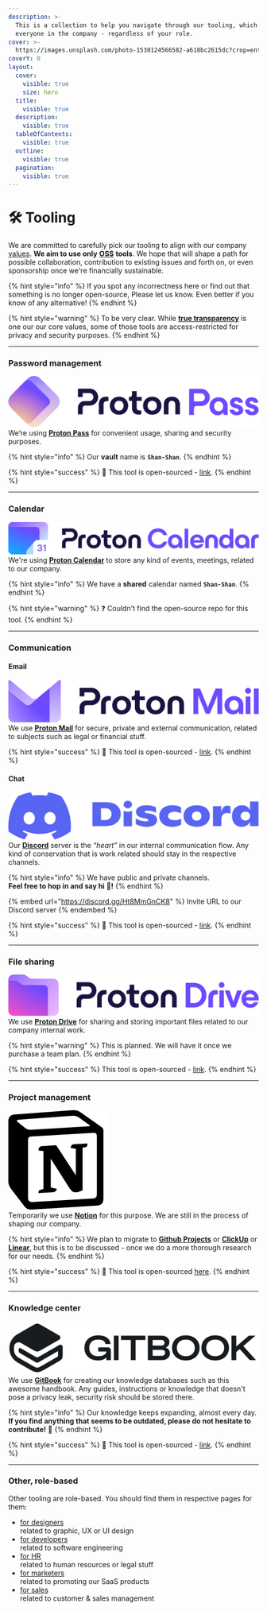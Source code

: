 ```yaml
---
description: >-
  This is a collection to help you navigate through our tooling, which is for
  everyone in the company - regardless of your role.
cover: >-
  https://images.unsplash.com/photo-1530124566582-a618bc2615dc?crop=entropy&cs=srgb&fm=jpg&ixid=M3wxOTcwMjR8MHwxfHNlYXJjaHw5fHx0b29sc3xlbnwwfHx8fDE3MDg1MjUxMTF8MA&ixlib=rb-4.0.3&q=85
coverY: 0
layout:
  cover:
    visible: true
    size: hero
  title:
    visible: true
  description:
    visible: true
  tableOfContents:
    visible: true
  outline:
    visible: true
  pagination:
    visible: true
---
```


# 🛠️ Tooling

We are committed to carefully pick our tooling to align with our company [values](../../company/mission-vision-and-values.md#values). **We aim to use only** [**OSS**](../../everyone/glossary.md#oss) **tools**. We hope that will shape a path for possible collaboration, contribution to existing issues and forth on, or even sponsorship once we're financially sustainable.

{% hint style="info" %}
If you spot any incorrectness here or find out that something is no longer open-source, Please let us know. Even better if you know of any alternative!
{% endhint %}

{% hint style="warning" %}
To be very clear. While [**true transparency**](../../company/mission-vision-and-values.md#true-transparency-and-honesty) is one our our core values, some of those tools are access-restricted for privacy and security purposes.
{% endhint %}

***

### Password management

<picture><source srcset="../../.gitbook/assets/proton-pass-logo-dark.svg" media="(prefers-color-scheme: dark)"><img src="../../.gitbook/assets/proton-pass-logo-light.svg" alt="" data-size="line"></picture>\
We’re using [**Proton Pass**](https://proton.me/pass) for convenient usage, sharing and security purposes.

{% hint style="info" %}
Our **vault** name is **`Shan-Shan`**.
{% endhint %}

{% hint style="success" %}
🌟 This tool is open-sourced - [link](https://github.com/ProtonPass).
{% endhint %}

***

### Calendar

<picture><source srcset="../../.gitbook/assets/proton-calendar-logo-dark.svg" media="(prefers-color-scheme: dark)"><img src="../../.gitbook/assets/proton-calendar-logo-light.svg" alt="" data-size="line"></picture>\
We're using [**Proton Calendar**](https://proton.me/calendar) to store any kind of events, meetings, related to our company.

{% hint style="info" %}
We have a **shared** calendar named **`Shan-Shan`**.
{% endhint %}

{% hint style="warning" %}
:question: Couldn't find the open-source repo for this tool.
{% endhint %}

***

### Communication

#### Email

<picture><source srcset="../../.gitbook/assets/proton-mail-logo-dark.svg" media="(prefers-color-scheme: dark)"><img src="../../.gitbook/assets/proton-mail-logo-light.svg" alt="" data-size="line"></picture>\
We use [**Proton Mail**](https://proton.me/mail) for secure, private and external communication, related to subjects such as legal or financial stuff.

{% hint style="success" %}
🌟 This tool is open-sourced - [link](https://github.com/ProtonMail).
{% endhint %}

#### Chat

<picture><source srcset="../../.gitbook/assets/discord-logo-dark.svg" media="(prefers-color-scheme: dark)"><img src="../../.gitbook/assets/discord-logo-light.svg" alt="" data-size="line"></picture>\
Our [**Discord**](https://discord.com/) server is the _“heart”_ in our internal communication flow. Any kind of conservation that is work related should stay in the respective channels.

{% hint style="info" %}
We have public and private channels.\
**Feel free to hop in and say hi** :wave:**!**
{% endhint %}

{% embed url="https://discord.gg/Ht8MmGnCK8" %}
Invite URL to our Discord server
{% endembed %}

{% hint style="success" %}
🌟 This tool is open-sourced - [link](https://github.com/discord).
{% endhint %}

***

### File sharing

<picture><source srcset="../../.gitbook/assets/proton-drive-logo-dark.svg" media="(prefers-color-scheme: dark)"><img src="../../.gitbook/assets/proton-drive-logo-light.svg" alt="" data-size="line"></picture>\
We use [**Proton Drive**](https://proton.me/drive) for sharing and storing important files related to our company internal work.

{% hint style="warning" %}
This is planned. We will have it once we purchase a team plan.
{% endhint %}

{% hint style="success" %}
This tool is open-sourced - [link](https://github.com/ProtonDriveApps/).
{% endhint %}

***

### Project management

<img src="../../.gitbook/assets/notion-logo.svg" alt="" data-size="line">\
Temporarily we use [**Notion**](https://notion.so) for this purpose. We are still in the process of shaping our company.

{% hint style="info" %}
We plan to migrate to [**Github Projects**](https://github.com/features) or [**ClickUp**](https://clickup.com) or [**Linear**](https://linear.app), but this is to be discussed - once we do a more thorough research for our needs.
{% endhint %}

{% hint style="success" %}
🌟 This tool is open-sourced [here](https://github.com/makenotion).
{% endhint %}

***

### Knowledge center

<picture><source srcset="../../.gitbook/assets/gitbook-logo-dark.svg" media="(prefers-color-scheme: dark)"><img src="../../.gitbook/assets/gitbook-logo-light.svg" alt="" data-size="line"></picture>\
We use [**GitBook**](https://gitbook.com) for creating our knowledge databases such as this awesome handbook. Any guides, instructions or knowledge that doesn't pose a privacy leak, security risk should be stored there.

{% hint style="info" %}
Our knowledge keeps expanding, almost every day.\
**If you find anything that seems to be outdated, please do not hesitate to contribute!** :handshake:
{% endhint %}

{% hint style="success" %}
🌟 This tool is open-sourced - [link](https://github.com/GitbookIO).
{% endhint %}

***

### Other, role-based

Other tooling are role-based. You should find them in respective pages for them:

* [for designers](for-designers.md)\
  related to graphic, UX or UI design
* [for developers](for-developers.md)\
  related to software engineering
* [for HR](for-hr.md)\
  related to human resources or legal stuff
* [for marketers](for-marketers.md)\
  related to promoting our SaaS products
* [for sales](for-sales.md)\
  related to customer & sales management

